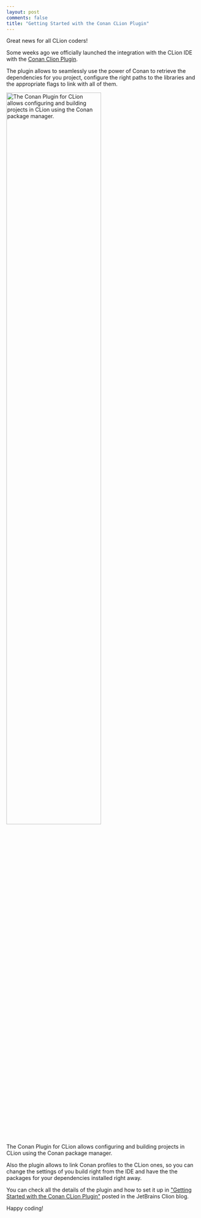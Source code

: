 ```yaml
---
layout: post
comments: false
title: "Getting Started with the Conan CLion Plugin"
---
```


Great news for all CLion coders!

Some weeks ago we officially launched the integration with the CLion IDE with the
[Conan Clion Plugin](https://github.com/conan-io/conan-clion-plugin).

The plugin allows to seamlessly use the power of Conan to retrieve the dependencies for you project, configure the right paths to the
libraries and the appropriate flags to link with all of them.

<p class="centered">
<img src="https://d3nmt5vlzunoa1.cloudfront.net/clion/files/2019/05/image1.png" width="70%"
 alt="The Conan Plugin for CLion allows configuring and building projects in CLion using the Conan package manager."/>
<figcaption>The Conan Plugin for CLion allows configuring and building projects in CLion using the Conan package manager.</figcaption>
</p>

Also the plugin allows to link Conan profiles to the CLion ones, so you can change the settings of you build right from the IDE and have the
the packages for your dependencies installed right away.

You can check all the details of the plugin and how to set it up in
["Getting Started with the Conan CLion Plugin"](https://blog.jetbrains.com/clion/2019/05/getting-started-with-the-conan-clion-plugin) posted
in the JetBrains Clion blog.

Happy coding!
